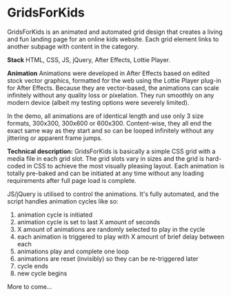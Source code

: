 # GridsForKids

GridsForKids is an animated and automated grid design that creates a living and fun landing page for an online kids website. Each grid element links to another subpage with content in the category. 

**Stack**
HTML, CSS, JS, jQuery, After Effects, Lottie Player.

**Animation**
Animations were developed in After Effects based on edited stock vector graphics, formatted for the web using the Lottie Player plug-in for After Effects. Because they are vector-based, the animations can scale infinitely without any quality loss or pixelation. They run smoothly on any modern device (albeit my testing options were severely limited). 

In the demo, all animations are of identical length and use only 3 size formats, 300x300, 300x600 or 600x300. Content-wise, they all end the exact same way as they start and so can be looped infinitely without any jittering or apparent frame jumps.

**Technical description:**
GridsForKids is basically a simple CSS grid with a media file in each grid slot. The grid slots vary in sizes and the grid is hard-coded in CSS to achieve the most visually pleasing layout. Each animation is totally pre-baked and can be initiated at any time without any loading requirements after full page load is complete.

JS/jQuery is utilised to control the animations. It's fully automated, and the script handles animation cycles like so:

1. animation cycle is initiated 
2. animation cycle is set to last X amount of seconds
3. X amount of animations are randomly selected to play in the cycle
4. each animation is triggered to play with X amount of brief delay between each
5. animations play and complete one loop
6. animations are reset (invisibly) so they can be re-triggered later
7. cycle ends
8. new cycle begins

More to come...
